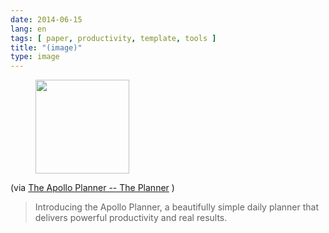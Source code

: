 ```yaml
---
date: 2014-06-15
lang: en
tags: [ paper, productivity, template, tools ]
title: "(image)"
type: image
---
```


<figure>
<a
href="https://hugo.ferreira.cc/via-the-apollo-planner-the/attachment/119/"
rel="attachment"><img
src="https://hugo.ferreira.cc/wp-content/uploads/2014/06/tumblr_n77mg9DHG21qz82meo1_500-150x150.jpg"
width="150" height="150" /></a></figure>

(via [The Apollo Planner -- The Planner](http://www.apolloplanner.com/)
)

> Introducing the Apollo Planner, a beautifully simple daily planner
> that delivers powerful productivity and real results.

